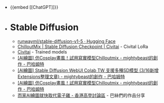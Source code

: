 - {{embed [[ChatGPT]]}}
- # Stable Diffusion
	- [runwayml/stable-diffusion-v1-5 · Hugging Face](https://huggingface.co/runwayml/stable-diffusion-v1-5)
	- [ChilloutMix | Stable Diffusion Checkpoint | Civitai](https://civitai.com/models/6424/chilloutmix) - Civital LoRa
	- [Civitai](https://civitai.com/) - Trained models
	- [[AI繪圖] 仿Cosplay畫風！試用寫實模型Chilloutmix - mightybeast的創作 - 巴哈姆特](https://home.gamer.com.tw/artwork.php?sn=5661689)
	- [[AI繪圖] Stable Diffusion WebUI Colab TW 支援多種SD模型 (3/16新增Extensions整理文章) - mightybeast的創作 - 巴哈姆特](https://home.gamer.com.tw/artwork.php?sn=5664550)
	- [[AI繪圖] 仿Cosplay畫風！試用寫實模型Chilloutmix - mightybeast的創作 - 巴哈姆特](https://home.gamer.com.tw/artwork.php?sn=5661689)
	- [而家AI繪圖就快取代電子雞 - 香港高登討論區](https://forum.hkgolden.com/thread/7662336/page/15) - 巴絲們的作品分享